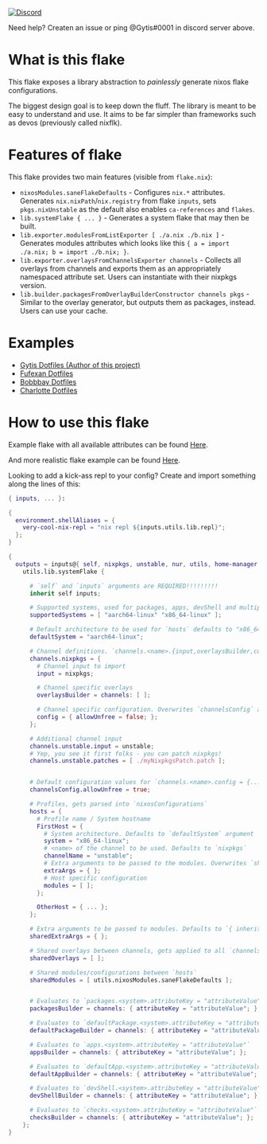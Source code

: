 
[![Discord](https://img.shields.io/discord/591914197219016707.svg?label=&logo=discord&logoColor=ffffff&color=7389D8&labelColor=6A7EC2)](https://discord.com/invite/RbvHtGa)

Need help? Createn an issue or ping @Gytis#0001 in discord server above.

# What is this flake #

This flake exposes a library abstraction to *painlessly* generate nixos flake configurations.

The biggest design goal is to keep down the fluff. The library is meant to be easy to understand and use. It aims to be far simpler than frameworks such as devos (previously called nixflk).

# Features of flake #

This flake provides two main features (visible from `flake.nix`):

- `nixosModules.saneFlakeDefaults` - Configures `nix.*` attributes. Generates `nix.nixPath`/`nix.registry` from flake `inputs`, sets `pkgs.nixUnstable` as the default also enables `ca-references` and `flakes`.
- `lib.systemFlake { ... }` - Generates a system flake that may then be built.
- `lib.exporter.modulesFromListExporter [ ./a.nix ./b.nix ]` - Generates modules attributes which looks like this `{ a = import ./a.nix; b = import ./b.nix; }`.
- `lib.exporter.overlaysFromChannelsExporter channels` - Collects all overlays from channels and exports them as an appropriately namespaced attribute set. Users can instantiate with their nixpkgs version.
- `lib.builder.packagesFromOverlayBuilderConstructor channels pkgs` - Similar to the overlay generator, but outputs them as packages, instead. Users can use your cache.


# Examples #

- [Gytis Dotfiles (Author of this project)](https://github.com/gytis-ivaskevicius/nixfiles/blob/master/flake.nix)
- [Fufexan Dotfiles](https://github.com/fufexan/dotfiles/blob/main/flake.nix)
- [Bobbbay Dotfiles](https://github.com/Bobbbay/dotfiles/blob/master/flake.nix)
- [Charlotte Dotfiles](https://github.com/chvp/nixos-config/blob/master/flake.nix)

# How to use this flake #

Example flake with all available attributes can be found [Here](https://github.com/gytis-ivaskevicius/flake-utils-plus/blob/master/examples/fully-featured-flake.nix).

And more realistic flake example can be found [Here](https://github.com/gytis-ivaskevicius/flake-utils-plus/blob/master/examples/somewhat-realistic-flake.nix).

Looking to add a kick-ass repl to your config? Create and import something along the lines of this:
```nix
{ inputs, ... }:

{
  environment.shellAliases = {
    very-cool-nix-repl = "nix repl ${inputs.utils.lib.repl}";
  };
}

```


```nix
{
  outputs = inputs@{ self, nixpkgs, unstable, nur, utils, home-manager, neovim }:
    utils.lib.systemFlake {

      # `self` and `inputs` arguments are REQUIRED!!!!!!!!!
      inherit self inputs;

      # Supported systems, used for packages, apps, devShell and multiple other definitions. Defaults to `flake-utils.lib.defaultSystems`
      supportedSystems = [ "aarch64-linux" "x86_64-linux" ];

      # Default architecture to be used for `hosts` defaults to "x86_64-linux"
      defaultSystem = "aarch64-linux";

      # Channel definitions. `channels.<name>.{input,overlaysBuilder,config,patches}`
      channels.nixpkgs = {
        # Channel input to import
        input = nixpkgs;

        # Channel specific overlays
        overlaysBuilder = channels: [ ];

        # Channel specific configuration. Overwrites `channelsConfig` argument
        config = { allowUnfree = false; };
      };

      # Additional channel input
      channels.unstable.input = unstable;
      # Yep, you see it first folks - you can patch nixpkgs!
      channels.unstable.patches = [ ./myNixpkgsPatch.patch ];


      # Default configuration values for `channels.<name>.config = {...}`
      channelsConfig.allowUnfree = true;

      # Profiles, gets parsed into `nixosConfigurations`
      hosts = {
        # Profile name / System hostname
        FirstHost = {
          # System architecture. Defaults to `defaultSystem` argument
          system = "x86_64-linux";
          # <name> of the channel to be used. Defaults to `nixpkgs`
          channelName = "unstable";
          # Extra arguments to be passed to the modules. Overwrites `sharedExtraArgs` argument
          extraArgs = { };
          # Host specific configuration
          modules = [ ];
        };

        OtherHost = { ... };
      };

      # Extra arguments to be passed to modules. Defaults to `{ inherit inputs; }`
      sharedExtraArgs = { };

      # Shared overlays between channels, gets applied to all `channels.<name>.input`
      sharedOverlays = [ ];

      # Shared modules/configurations between `hosts`
      sharedModules = [ utils.nixosModules.saneFlakeDefaults ];


      # Evaluates to `packages.<system>.attributeKey = "attributeValue"`
      packagesBuilder = channels: { attributeKey = "attributeValue"; };

      # Evaluates to `defaultPackage.<system>.attributeKey = "attributeValue"`
      defaultPackageBuilder = channels: { attributeKey = "attributeValue"; };

      # Evaluates to `apps.<system>.attributeKey = "attributeValue"`
      appsBuilder = channels: { attributeKey = "attributeValue"; };

      # Evaluates to `defaultApp.<system>.attributeKey = "attributeValue"`
      defaultAppBuilder = channels: { attributeKey = "attributeValue"; };

      # Evaluates to `devShell.<system>.attributeKey = "attributeValue"`
      devShellBuilder = channels: { attributeKey = "attributeValue"; };

      # Evaluates to `checks.<system>.attributeKey = "attributeValue"`
      checksBuilder = channels: { attributeKey = "attributeValue"; };
    };
}
```


